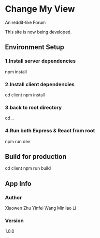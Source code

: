 # Change My View

An reddit-like Forum 

This site is now being developed. 
## Environment Setup


### 1.Install server dependencies
npm install

### 2.Install client dependencies
cd client
npm install
### 3.back to root directory
cd ..

### 4.Run both Express & React from root
npm run dev

## Build for production
cd client
npm run build


## App Info

### Author

Xiaowen Zhu
Yinfei Wang
Minliao Li

### Version

1.0.0
